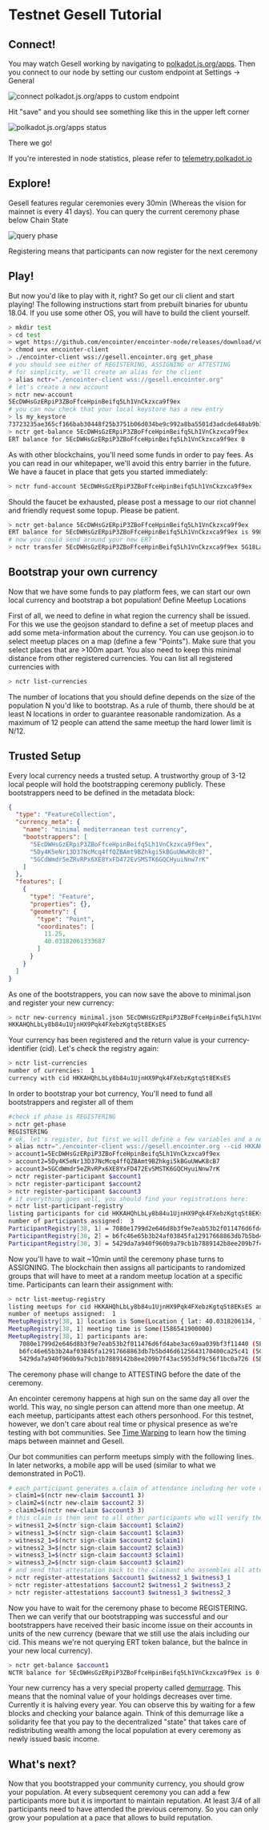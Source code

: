# Testnet Gesell Tutorial
## Connect!

You may watch Gesell working by navigating to [polkadot.js.org/apps](https://polkadot.js.org/apps). Then you connect to our node by setting our custom endpoint at Settings -> General

![connect polkadot.js.org/apps to custom endpoint](./fig/polkadot-js-apps-custom-endpoint.png)

Hit "save" and you should see something like this in the upper left corner

![polkadot.js.org/apps status](./fig/polkadot-js-apps-status.png)

There we go!

If you're interested in node statistics, please refer to  [telemetry.polkadot.io](https://telemetry.polkadot.io/#list/Encointer%20Testnet%20Gesell)

## Explore!

Gesell features regular ceremonies every 30min (Whereas the vision for mainnet is every 41 days). You can query the current ceremony phase below Chain State 

![query phase](./fig/polkadot-js-apps-query-phase.png)

Registering means that participants can now register for the next ceremony

## Play!

But now you'd like to play with it, right? So get our cli client and start playing! The following instructions start from prebuilt binaries for ubuntu 18.04. If you use some other OS, you will have to build the client yourself.

```bash
> mkdir test
> cd test
> wget https://github.com/encointer/encointer-node/releases/download/v0.2.0/encointer-client
> chmod u+x encointer-client
> ./encointer-client wss://gesell.encointer.org get_phase
# you should see either of REGISTERING, ASSIGNING or ATTESTING
# for simplicity, we'll create an alias for the client
> alias nctr="./encointer-client wss://gesell.encointer.org"
# let's create a new account
> nctr new-account
5EcDWHsGzERpiP3ZBoFfceHpinBeifq5Lh1VnCkzxca9f9ex
# you can now check that your local keystore has a new entry
> ls my_keystore
73723235ae365cf166bab30448f25b3751b06d034be9c992a8ba5501d3adcde640ab9b1e
> nctr get-balance 5EcDWHsGzERpiP3ZBoFfceHpinBeifq5Lh1VnCkzxca9f9ex
ERT balance for 5EcDWHsGzERpiP3ZBoFfceHpinBeifq5Lh1VnCkzxca9f9ex 0
```

As with other blockchains, you'll need some funds in order to pay fees. As you can read in our whitepaper, we'll avoid this entry barrier in the future. We have a faucet in place that gets you started immediately:

```bash
> nctr fund-account 5EcDWHsGzERpiP3ZBoFfceHpinBeifq5Lh1VnCkzxca9f9ex
```

Should the faucet be exhausted, please post a message to our riot channel and friendly request some topup. Please be patient. 

```bash
> nctr get-balance 5EcDWHsGzERpiP3ZBoFfceHpinBeifq5Lh1VnCkzxca9f9ex
ERT balance for 5EcDWHsGzERpiP3ZBoFfceHpinBeifq5Lh1VnCkzxca9f9ex is 998999854
# now you could send around your new ERT
> nctr transfer 5EcDWHsGzERpiP3ZBoFfceHpinBeifq5Lh1VnCkzxca9f9ex 5G18LaJA315RwJqtYYbWrbE52g9FEQCgBYN1A1XG66XnKAw5 123456789
```

## Bootstrap your own currency

Now that we have some funds to pay platform fees, we can start our own local currency and bootstrap a bot population! 
Define Meetup Locations

First of all, we need to define in what region the currency shall be issued. For this we use the geojson standard to define a set of meetup places and add some meta-information about the currency. You can use geojson.io to select meetup places on a map (define a few "Points"). Make sure that you select places that are >100m apart. You also need to keep this minimal distance from other registered currencies. You can list all registered currencies with

```bash
> nctr list-currencies
```

The number of locations that you should define depends on the size of the population N you'd like to bootstrap. As a rule of thumb, there should be at least N locations in order to guarantee reasonable randomization. As a maximum of 12 people can attend the same meetup the hard lower limit is N/12. 

## Trusted Setup

Every local currency needs a trusted setup. A trustworthy group of 3-12 local people will hold the bootstrapping ceremony publicly. These bootstrappers need to be defined in the metadata block:
```json
{
  "type": "FeatureCollection",
  "currency_meta": {
    "name": "minimal mediterranean test currency",
    "bootstrappers": [
      "5EcDWHsGzERpiP3ZBoFfceHpinBeifq5Lh1VnCkzxca9f9ex",
      "5Dy4K5eNr13D37NcMcq4ffQZBAmt9BZhkgi5kBGuUWwK8cB7",
      "5GCdWmdr5eZRvRPx6XE8YxFD472EvSMSTK6GQCHyuiNnw7rK"
    ]
  },
  "features": [
    {
      "type": "Feature",
      "properties": {},
      "geometry": {
        "type": "Point",
        "coordinates": [
          11.25,
          40.03182061333687
        ]
      }
    }
  ]
}
```

As one of the bootstrappers, you can now save the above to minimal.json and register your new currency:
```bash
> nctr new-currency minimal.json 5EcDWHsGzERpiP3ZBoFfceHpinBeifq5Lh1VnCkzxca9f9ex
HKKAHQhLbLy8b84u1UjnHX9Pqk4FXebzKgtqSt8EKsES
```

Your currency has been registered and the return value is your currency-identifier (cid). Let's check the registry again:

```bash
> nctr list-currencies
number of currencies:  1
currency with cid HKKAHQhLbLy8b84u1UjnHX9Pqk4FXebzKgtqSt8EKsES
```

In order to bootstrap your bot currency, You'll need to fund all bootstrappers and register all of them

```bash
#check if phase is REGISTERING
> nctr get-phase
REGISTERING
# ok, let's register, but first we will define a few variables and a new alias
> alias nctr="./encointer-client wss://gesell.encointer.org --cid HKKAHQhLbLy8b84u1UjnHX9Pqk4FXebzKgtqSt8EKsES"
> account1=5EcDWHsGzERpiP3ZBoFfceHpinBeifq5Lh1VnCkzxca9f9ex
> account2=5Dy4K5eNr13D37NcMcq4ffQZBAmt9BZhkgi5kBGuUWwK8cB7
> account3=5GCdWmdr5eZRvRPx6XE8YxFD472EvSMSTK6GQCHyuiNnw7rK
> nctr register-participant $account1
> nctr register-participant $account2
> nctr register-participant $account3
# if everything goes well, you should find your registrations here:
> nctr list-participant-registry
listing participants for cid HKKAHQhLbLy8b84u1UjnHX9Pqk4FXebzKgtqSt8EKsES and ceremony nr 38
number of participants assigned:  3
ParticipantRegistry[38, 1] = 7080e1799d2e646d8b3f9e7eab53b2f011476d6fd4abe3ac69aa039bf3f11440 (5EcDWHsG...)
ParticipantRegistry[38, 2] = b6fc46e65b3b24af03845fa12917668863db7b5bd46d6125643170400ca25c41 (5GCdWmdr...)
ParticipantRegistry[38, 3] = 5429da7a940f960b9a79cb1b7889142b8ee209b7f43ac5953df9c56f1bc0a726 (5Dy4K5eN...)
```

Now you'll have to wait ~10min until the ceremony phase turns to ASSIGNING. The blockchain then assigns all participants to randomized groups that will have to meet at a random meetup location at a specific time. Participants can learn their assignment with:

```bash
> nctr list-meetup-registry
listing meetups for cid HKKAHQhLbLy8b84u1UjnHX9Pqk4FXebzKgtqSt8EKsES and ceremony nr 38
number of meetups assigned:  1
MeetupRegistry[38, 1] location is Some(Location { lat: 40.0318206134, lon: 11.25 })
MeetupRegistry[38, 1] meeting time is Some(1586541900000)
MeetupRegistry[38, 1] participants are:
   7080e1799d2e646d8b3f9e7eab53b2f011476d6fd4abe3ac69aa039bf3f11440 (5EcDWHsG...)
   b6fc46e65b3b24af03845fa12917668863db7b5bd46d6125643170400ca25c41 (5GCdWmdr...)
   5429da7a940f960b9a79cb1b7889142b8ee209b7f43ac5953df9c56f1bc0a726 (5Dy4K5eN...)
```

The ceremony phase will change to ATTESTING before the date of the ceremony. 

An encointer ceremony happens at high sun on the same day all over the world. This way, no single person can attend more than one meetup. At each meetup, participants attest each others personhood. For this testnet, however, we don't care about real time or physical presence as we're testing with bot communities. See [Time Warping](./testnets.html#time-warping-for-testnets) to learn how the timing maps between mainnet and Gesell.

Our bot communities can perform meetups simply with the following lines. In later networks, a mobile app will be used (similar to what we demonstrated in PoC1).

```bash
# each participant generates a claim of attendance including her vote on how many people N are actually physically present at that moment
> claim1=$(nctr new-claim $account1 3)
> claim2=$(nctr new-claim $account2 3)
> claim3=$(nctr new-claim $account3 3)
# this claim is then sent to all other participants who will verify them and sign an attestation 
> witness1_2=$(nctr sign-claim $account1 $claim2)
> witness1_3=$(nctr sign-claim $account1 $claim3)
> witness2_1=$(nctr sign-claim $account2 $claim1)
> witness2_3=$(nctr sign-claim $account2 $claim3)
> witness3_1=$(nctr sign-claim $account3 $claim1)
> witness3_2=$(nctr sign-claim $account3 $claim2)
# and send that attestation back to the claimant who assembles all attestations and sends them to the chain
> nctr register-attestations $account1 $witness2_1 $witness3_1
> nctr register-attestations $account2 $witness1_2 $witness3_2
> nctr register-attestations $account3 $witness1_3 $witness2_3
```

Now you have to wait for the ceremony phase to become REGISTERING. Then we can verify that our bootstrapping was successful and our bootstrappers have received their basic income issue on their accounts in units of the new currency (beware that we still use the alais including our cid. This means we're not querying ERT token balance, but the balnce in your new local currency). 

```bash
> nctr get-balance $account1
NCTR balance for 5EcDWHsGzERpiP3ZBoFfceHpinBeifq5Lh1VnCkzxca9f9ex is 0.99999932394375560185 in currency HKKAHQhLbLy8b84u1UjnHX9Pqk4FXebzKgtqSt8EKsES
```

Your new currency has a very special property called [demurrage](./eceonomy-demurrage.md). This means that the nominal value of your holdings decreases over time. Currently it is halving every year. You can observe this by waiting for a few blocks and checking your balance again. Think of this demurrage like a solidarity fee that you pay to the decentralized "state" that takes care of redistributing wealth among the local population at every ceremony as newly issued basic income.

## What's next?

Now that you bootstrapped your community currency, you should grow your population. At every subsequent ceremony you can add a few participants more but it is important to maintain reputation. At least 3/4 of all participants need to have attended the previous ceremony. So you can only grow your population at a pace that allows to build reputation.
